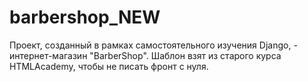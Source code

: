 # barbershop_NEW
Проект, созданный в рамках самостоятельного изучения Django, - интернет-магазин "BarberShop". Шаблон взят из старого курса HTMLAcademy, чтобы не писать фронт с нуля.
